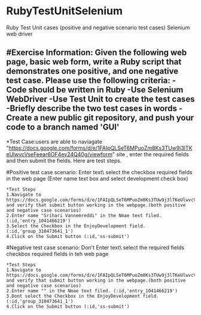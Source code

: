 # RubyTestUnitSelenium
Ruby Test Unit cases (positive and negative scenario test cases) Selenium web driver

#Exercise Information:
Given the following web page, basic web form, write a Ruby script that demonstrates one positive, and one negative test case. Please use the following criteria:
-Code should be written in Ruby 
-Use Selenium WebDriver 
-Use Test Unit to create the test cases
-Briefly describe the two test cases in words
-Create a new public git repository, and push your code to a branch named 'GUI'
--------------------------------------------------------------------------------------------------------------------------------

*Test Case:users are able to naviagate "https://docs.google.com/forms/d/e/1FAIpQLSeT6MPuoZm8Ks3TUw9j3lTKeUlwvcVseFeear6OF4ey24Q40g/viewform" site , enter the required fields and then submit the fields. Here are test steps.

#Positive test case scenario: Enter text\ select the checkbox required fields in the web page (Enter name text box and select development check box)

    *Test Steps
    1.Navigate to https://docs.google.com/forms/d/e/1FAIpQLSeT6MPuoZm8Ks3TUw9j3lTKeUlwvcVseFeear6OF4ey24Q40g/viewform and verify that submit button working in the webpage.(both positive and negative case scenarios)
    2.Enter name "Srihari Vannemreddi" in the Nmae text filed. (:id,'entry_1041466219')
    3.Select the Checkbox in the EnjoyDevelopment field.(:id,'group_310473641_1')
    4.Click on the Submit button (:id,'ss-submit')

#Negative test case scenario: Don't Enter text\ select the required fields checkbox required fields in teh web page

    *Test Steps
    1.Navigate to https://docs.google.com/forms/d/e/1FAIpQLSeT6MPuoZm8Ks3TUw9j3lTKeUlwvcVseFeear6OF4ey24Q40g/viewform and verify that submit button working in the webpage.(both positive and negative case scenarios)
    2.Enter name "" in the Nmae text filed. (:id,'entry_1041466219')
    3.Dont select the Checkbox in the EnjoyDevelopment field.(:id,'group_310473641_1')
    4.Click on the Submit button (:id,'ss-submit')
